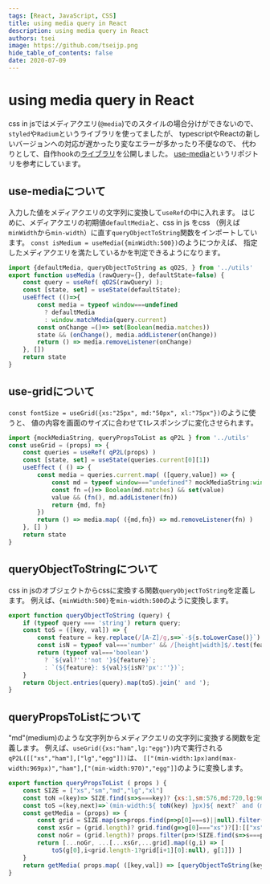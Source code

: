 ```yaml
---
tags: [React, JavaScript, CSS]
title: using media query in React
description: using media query in React
authors: tsei
image: https://github.com/tseijp.png
hide_table_of_contents: false
date: 2020-07-09
---
```


# using media query in React

css in jsではメディアクエリ(`@media`)でのスタイルの場合分けができないので、
`styled`や`Radium`というライブラリを使ってましたが、
typescriptやReactの新しいバージョンへの対応が遅かったり変なエラーが多かったり不便なので、
代わりとして、自作hookの[ライブラリ](https://github.com/tseijp/use-grid)を公開しました。
[use-media](https://github.com/streamich/use-media)というリポジトリを参考にしています。

<!--truncate-->

## use-mediaについて

入力した値をメディアクエリの文字列に変換して`useRef`の中に入れます。
はじめに、メディアクエリの初期値`defaultMedia`と、css in js をcss
（例えば`minWidth`から`min-width`）に直す`queryObjectToString`関数をインポートしています。
`const isMedium = useMedia({minWidth:500})`のようにつかえば、
指定したメディアクエリを満たしているかを判定できるようになります。

```jsx
import {defaultMedia, queryObjectToString as qO2S, } from '../utils'
export function useMedia (rawQuery={}, defaultState=false) {
    const query = useRef( qO2S(rawQuery) );
    const [state, set] = useState(defaultState);
    useEffect (()=>{
        const media = typeof window===undefined
          ? defaultMedia
          : window.matchMedia(query.current)
        const onChange =()=> set(Boolean(media.matches))
        state && (onChange(), media.addListener(onChange))
        return () => media.removeListener(onChange)
    }, [])
    return state
}
```

## use-gridについて

`const fontSize = useGrid({xs:"25px", md:"50px", xl:"75px"})`のように使うと、
値の内容を画面のサイズに合わせてtレスポンシブに変化させられます。

```jsx
import {mockMediaString, queryPropsToList as qP2L } from '../utils'
const useGrid = (props) => {
    const queries = useRef( qP2L(props) )
    const [state, set] = useState(queries.current[0][1])
    useEffect ( () => {
        const media = queries.current.map( ([query,value]) => {
            const md = typeof window==="undefined"? mockMediaString:window.matchMedia(query)
            const fn =()=> Boolean(md.matches) && set(value)
            value && (fn(), md.addListener(fn))
            return {md, fn}
        })
        return () => media.map( ({md,fn}) => md.removeListener(fn) )
    }, [] )
    return state
}
```

## queryObjectToStringについて

css in jsのオブジェクトからcssに変換する関数`queryObjectToString`を定義します。
例えば、`{minWidth:500}`を`min-width:500`のように変換します。

```jsx
export function queryObjectToString (query) {
    if (typeof query === 'string') return query;
    const toS = ([key, val]) => {
        const feature = key.replace(/[A-Z]/g,s=>`-${s.toLowerCase()}`).toLowerCase();
        const isN = typeof val==='number' && /[height|width]$/.test(feature)
        return (typeof val==='boolean')
          ? `${val?'':'not '}${feature}`;
          : `(${feature}: ${val}${isN?'px':''})`;
    }
    return Object.entries(query).map(toS).join(' and ');
}
```

## queryPropsToListについて

"md"(medium)のような文字列からメディアクエリの文字列に変換する関数を定義します。
例えば、`useGrid({xs:"ham",lg:"egg"})`内で実行される`qP2L([["xs","ham"],["lg","egg"]])`は、
`[["(min-width:1px)and(max-width:969px)","ham"],["(min-width:970)","egg"]]`のように変換します。

```jsx
export function queryPropsToList ( props ) {
    const SIZE = ["xs","sm","md","lg","xl"]
    const toN =(key)=> SIZE.find(s=>s===key)? {xs:1,sm:576,md:720,lg:960,xl:1140}[key] : 0
    const toS =(key,next)=>`(min-width:${ toN(key) }px)${ next?` and (max-width:${toN(next)-1}px)`:'' }`
    const getMedia = (props) => {
        const grid = SIZE.map(s=>props.find(p=>p[0]===s)||null).filter((m)=>m!==null)
        const xsGr = (grid.length)? grid.find(g=>g[0]==="xs")?[]:[["xs",grid[0][1]]]: []
        const noGr = (grid.length)? props.filter(p=>!SIZE.find(s=>s===p[0]))        : props
        return [...noGr, ...[...xsGr,...grid].map((g,i) => [
            toS(g[0],i<grid.length-1?grid[i+1][0]:null), g[1]]) ]
    }
    return getMedia( props.map( ([key,val]) => [queryObjectToString(key),val] ) )
}
```
